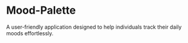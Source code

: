 # Mood-Palette
A user-friendly application designed to help individuals track their daily moods effortlessly. 
